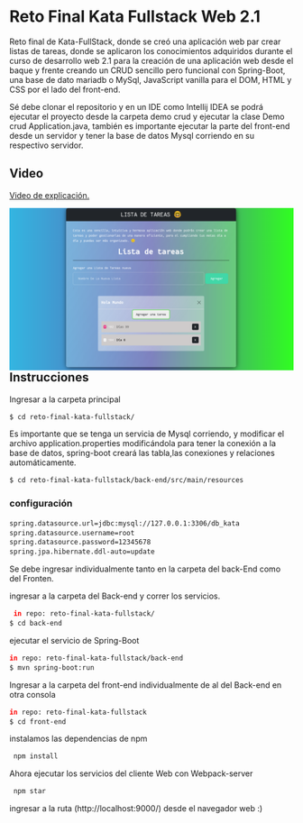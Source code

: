 # Reto Final Kata Fullstack Web 2.1

Reto final de Kata-FullStack, donde se creó una aplicación web par crear listas de tareas, donde se aplicaron los conocimientos adquiridos durante el curso de desarrollo web 2.1 para la creación de una aplicación web desde el baque y frente  creando un CRUD sencillo pero funcional con Spring-Boot, una base de dato mariadb o MySql,  JavaScript vanilla para el DOM, HTML y CSS por el lado del front-end.

Sé debe clonar el repositorio y en un IDE como Intellij IDEA se podrá ejecutar el proyecto desde la carpeta demo crud y ejecutar la clase Demo crud Application.java, también es importante ejecutar la parte del front-end desde un servidor y tener la base de datos Mysql corriendo en su respectivo servidor.

## Video #
<a href="https://youtu.be/uMJs0LL3RzE">Video de explicación.</a>


<img src="https://github.com/JohnEstebanAP/reto-final-kata-fullstack/blob/master/Reto-kata.png?raw=true" align="left">
<br>

## Instrucciones
 
Ingresar a la carpeta principal
```bash
$ cd reto-final-kata-fullstack/
```
Es importante que se tenga un servicia de Mysql corriendo, y modificar el archivo application.properties modificándola para tener la conexión a la base de datos, spring-boot creará las tabla,las conexiones y relaciones automáticamente.
 
```bash
$ cd reto-final-kata-fullstack/back-end/src/main/resources
```
### configuración
```bash
spring.datasource.url=jdbc:mysql://127.0.0.1:3306/db_kata
spring.datasource.username=root
spring.datasource.password=12345678
spring.jpa.hibernate.ddl-auto=update
```
Se debe ingresar individualmente tanto en la carpeta del back-End como del Fronten.
 
ingresar a la carpeta del Back-end y correr los servicios.
```bash
 in repo: reto-final-kata-fullstack/
$ cd back-end
```
ejecutar el servicio de Spring-Boot
```bash
in repo: reto-final-kata-fullstack/back-end
$ mvn spring-boot:run
```
 
Ingresar a la carpeta del front-end individualmente de al del Back-end en otra consola
```bash
in repo: reto-final-kata-fullstack
$ cd front-end
```
instalamos las dependencias de npm
```bash
 npm install
```
Ahora ejecutar los servicios del cliente Web con Webpack-server
```bash
 npm star
```
ingresar a la ruta (http://localhost:9000/) desde el navegador web :)


